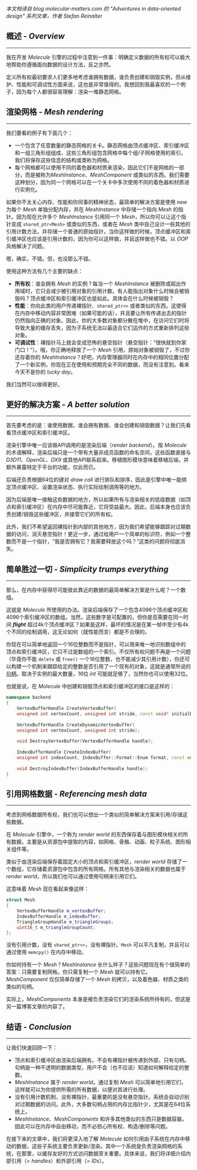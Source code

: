 *本文档译自 blog.molecular-matters.com 的 "Adventures in data-oriented design" 系列文章，作者 Stefan Reinalter*


## 概述 - *Overview*
----
我在开发 *Molecule* 引擎的过程中注意到一件事：明确定义数据的所有权可以极大地帮助你遵循面向数据的设计方法，反之亦然。

定义所有权最初要求人们更多地考虑谁拥有数据，谁负责创建和销毁实例，但从维护、性能和可调试性方面来说，这也是非常值得的。我想回到我最喜欢的一个例子，因为每个人都很容易理解：渲染一堆静态网格。


## 渲染网格 - *Mesh rendering*
----
我们要看的例子有下面几个：

+ 一个包含了任意数量的静态网格的关卡。静态网格由顶点缓冲区、索引缓冲区和一组三角形组组成，这些三角形组包含网格中每个组/子网格使用的索引。我们将保存这些信息的结构或类称为网格。
+ 每个网格都可以使用不同的着色器和材质来渲染，因此它们不是网格的一部分，而是被称为*MeshInstance*、*MeshComponent* 或类似的东西。我们需要这种划分，因为同一个网格可以在一个关卡中多次使用不同的着色器和材质进行实例化。

如果你不太关心内存、性能和你同事的精神状态，最简单的解决方案是使用 *new* 为每个 *Mesh* 单独分配内存，并在 *MeshInstance* 中存储一个指向 *Mesh* 的指针。因为现在允许多个 *MeshInstance* 引用同一个 *Mesh*，所以你可以让这个指针变成 `shared_ptr<Mesh>` 或类似的东西，或者在 *Mesh* 类中自己设计一些其他的引用计数方法，并存储一个普通的原始指针。当你这样做的时候，顶点缓冲区和索引缓冲区也应该是引用计数的，因为你可以这样做，并且这样做也不错。以 *OOP* 风格解决了问题。

嗯，确实，不错。但，也没那么不错。

使用这种方法有几个主要的缺点：

+ **所有权**：谁会拥有 *Mesh* 的实例？每当一个 *MeshInstance* 被删除或超出作用域时，它只会减少被引用对象的引用计数。有人能指出对象什么时候会被销毁吗？顶点缓冲区和索引缓冲区也是如此。具体会在什么时候被销毁？
+ **性能**：你向此类的用户传递裸指针、`shared_ptr<>` 或者类似的东西。这使得在内存中移动内容非常困难（如果可能的话），并且要让所有传递出去的指针仍然指向正确的对象。因此，你的大多数对象都分散在堆中，在访问它们时将导致大量的缓存丢失，因为子系统无法以最适合它们运作的方式重新排列这些对象。
+ **可调试性**：裸指针马上就会变成恐怖的悬空指针（悬空指针：“很快就到你家门口！”）。哦，你正确地释放了一个 *Mesh* 引用，原始对象被销毁了，不过你还存着你的 *MeshInstance*？好吧，内存管理器同时在内存中的相同位置分配了一个新实例，你现在正在使用和预期完全不同的数据，而没有注意到。看来今天不是你的 *lucky day*。

我们当然可以做得更好。


## 更好的解决方案 - *A better solution*
----
首先要考虑的是：谁使用数据，谁会拥有数据、谁会创建和销毁数据？让我们先看看顶点缓冲区和索引缓冲区。

渲染引擎中唯一应该做API调用的是渲染后端（*render backend*）。按 *Molecule* 的术语解释，渲染后端只是一个带有大量非成员函数的命名空间，这些函数直接与 *D3D11*、*OpenGL*、*DX9* 或其他API联系起来。移植图形模块意味着移植后端，并额外暴露特定于平台的功能，仅此而已。

后端还负责根据64位的键对 *draw call* 进行排队和排序，因此是引擎中唯一能绑定顶点缓冲区、设置渲染状态、执行实际绘制调用等的地方。

因为后端是唯一接触这些数据的地方，所以如果所有与渲染相关的低级数据（如顶点和索引缓冲区）在内存中尽可能靠近，它将受益最大。因此，后端本身也应该负责创建/销毁这些缓冲区，并接管它们的所有权。

此外，我们不希望返回裸指针到内部的其他地方，因为我们希望能够跟踪对过期数据的访问，消灭悬空指针！更近一步，通过给用户一个简单的标识符，例如一个整数而不是一个指针，“我是否拥有它？我需要释放这个吗？”这类的问题将彻底消失。


## 简单胜过一切 - *Simplicity trumps everything*
----
那么，在内存中获得尽可能彼此靠近的数据的最简单解决方案是什么呢？一个数组。

这就是 *Molecule* 所使用的办法。渲染后端保存了一个包含4096个顶点缓冲区和4096个索引缓冲区的数组。当然，这些数字是可配置的，但你是否需要在同一时间 ***flight*** 超过4k个顶点缓冲区？如果是这样，最坏的情况是在某一帧中至少有4k个不同的绘制调用，这无论如何（就性能而言）都是不合理的。

你现在可以简单地返回一个16位整数而不是指针，可以用来唯一地识别数组中的顶点和索引缓冲区，它只不过是数组的一个索引。不仅所有权问题不再是一个问题（毕竟你不能 `delete` 或 `free()` 一个16位整数，也不能减少其引用计数），你还可以构建一个机制来跟踪给定的整数是否引用了一个现有的对象，这就是通常所说的[句柄](http://gamesfromwithin.com/managing-data-relationships)。取决于实例的最大数量，16位 *int* 可能就足够了，当然你也可以使用32位。

也就是说，在 *Molecule* 中创建和销毁顶点和索引缓冲区的接口是这样的：

```C++
namespace backend
{
	VertexBufferHandle CreateVertexBuffer(
	unsigned int vertexCount, unsigned int stride, const void* initialData);
	
	VertexBufferHandle CreateDynamicVertexBuffer(
	unsigned int vertexCount, unsigned int stride);
	
	void DestroyVertexBuffer(VertexBufferHandle handle);
	 
	IndexBufferHandle CreateIndexBuffer(
	unsigned int indexCount, IndexBuffer::Format::Enum format, const void* initialData);
	
	void DestroyIndexBuffer(IndexBufferHandle handle);
}
```


## 引用网格数据 - *Referencing mesh data*
----
考虑到网格数据所有权，我们也可以想出一个类似的简单解决方案来引用/存储这些数据。

在 *Molecule* 引擎中，一个称为 *render world* 的东西保存着与图形模块相关的所有数据，主要是从资源包中提取的内容，如网格、骨骼、动画、粒子系统、图形相关组件等。

类似于由渲染后端保存着固定大小的顶点和索引缓冲区，*render world* 存储了一个数组，它存储着资源包中包含的所有网格。所有其他与渲染相关的数据也属于 *render world*，所以我们也可以通过使用句柄来引用它们。

这意味着 *Mesh* 现在看起来像这样：

```C++
struct Mesh
{
	VertexBufferHandle m_vertexBuffer;
	IndexBufferHandle m_indexBuffer;
	TriangleGroupHandle m_triangleGroups;
	uint16_t m_triangleGroupCount;
};
```

没有引用计数，没有 `shared_ptr<>`，没有裸指针。`Mesh` 可以平凡复制，并且可以通过使用 `memcpy()` 在内存中移动。

你如何持有一个 *Mesh*？*MeshInstance* 长什么样子？这些问题现在有个很简单的答案：只需要复制网格。你只需复制一个 *Mesh* 就可以持有它。*MeshComponent* 仅仅简单存储了一个 *Mesh* 的拷贝，以及着色器、材质之类的类似的句柄。

实际上，*MeshComponents* 本身是被负责渲染它们的渲染系统所持有的，但这是另一篇博客文章的内容了。


## 结语 - *Conclusion*
----
让我们快速回顾一下：

+ 顶点和索引缓冲区由渲染后端拥有。不会有裸指针被传递到外部，只有句柄。句柄是一种不透明的数据类型，用户不会（也不应该）知道如何解释给定的整数。
+ *MeshInstance* 属于 *render world*。通过复制 *Mesh* 可以简单地引用它们，这样就可以为你提供所需的所有数据，以便对其进行处理。
+ 没有引用计数机制，没有裸指针，最重要的是没有悬空指针。系统会自动识别对过期数据的访问。此外，大多数句柄占用的内存比指针少，尤其是在64位系统上。
+ *MeshInstance*、*MeshComponents* 和许多其他类似的东西只是数据容器，因此可以在内存中自由移动，而不必担心所有权、构造/删除等问题。

在接下来的文章中，我们将更深入地了解 *Molecule* 如何引用由子系统在内存中移动的数据，这些子系统主要负责更新/渲染。其中一个系统是负责渲染网格的系统，在那里，以缓存友好的方式访问数据至关重要。具体来说，我们将详细介绍内部引用（= *handles*）和外部引用（= *IDs*）。
